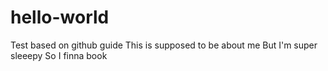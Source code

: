 # hello-world
Test based on github guide
This is supposed to be about me
But I'm super sleeepy
So I finna book

